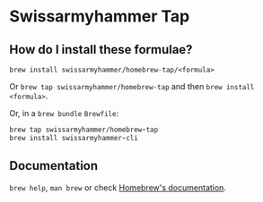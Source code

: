 # Swissarmyhammer Tap

## How do I install these formulae?

`brew install swissarmyhammer/homebrew-tap/<formula>`

Or `brew tap swissarmyhammer/homebrew-tap` and then `brew install <formula>`.

Or, in a `brew bundle` `Brewfile`:

```ruby
brew tap swissarmyhammer/homebrew-tap
brew install swissarmyhammer-cli
```

## Documentation

`brew help`, `man brew` or check [Homebrew's documentation](https://docs.brew.sh).
